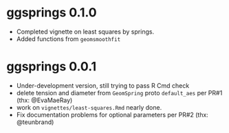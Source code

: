 # ggsprings 0.1.0

* Completed vignette on least squares by springs.
* Added functions from `geomsmoothfit`

# ggsprings 0.0.1

* Under-development version, still trying to pass R Cmd check
* delete tension and diameter from `GeomSpring` proto `default_aes` per PR#1 (thx: @EvaMaeRay)
* work on `vignettes/least-squares.Rmd` nearly done.
* Fix documentation problems for optional parameters per PR#2 (thx: @teunbrand)



